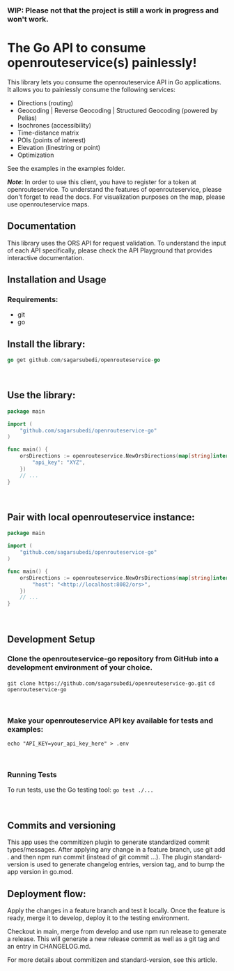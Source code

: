 ### WIP: Please not that the project is still a work in progress and won't work.

# The Go API to consume openrouteservice(s) painlessly!
This library lets you consume the openrouteservice API in Go applications. It allows you to painlessly consume the following services:

- Directions (routing)
- Geocoding | Reverse Geocoding | Structured Geocoding (powered by Pelias)
- Isochrones (accessibility)
- Time-distance matrix
- POIs (points of interest)
- Elevation (linestring or point)
- Optimization

See the examples in the examples folder.

***Note***: In order to use this client, you have to register for a token at openrouteservice. To understand the features of openrouteservice, please don't forget to read the docs. For visualization purposes on the map, please use openrouteservice maps.

## Documentation
This library uses the ORS API for request validation. To understand the input of each API specifically, please check the API Playground that provides interactive documentation.

## Installation and Usage
### Requirements:
- git
- go

## Install the library:
```go
go get github.com/sagarsubedi/openrouteservice-go
```

​
## Use the library:
```go
package main

import (
    "github.com/sagarsubedi/openrouteservice-go"
)

func main() {
    orsDirections := openrouteservice.NewOrsDirections(map[string]interface{}{
        "api_key": "XYZ",
    })
    // ...
}
```
​
## Pair with local openrouteservice instance:
```go
package main

import (
    "github.com/sagarsubedi/openrouteservice-go"
)

func main() {
    orsDirections := openrouteservice.NewOrsDirections(map[string]interface{}{
        "host": "<http://localhost:8082/ors>",
    })
    // ...
}
```
​
## Development Setup
### Clone the openrouteservice-go repository from GitHub into a development environment of your choice.
`git clone https://github.com/sagarsubedi/openrouteservice-go.git`
`cd openrouteservice-go`

​
### Make your openrouteservice API key available for tests and examples:
`echo "API_KEY=your_api_key_here" > .env`

​
### Running Tests
To run tests, use the Go testing tool:
`go test ./...`

​
## Commits and versioning
This app uses the commitizen plugin to generate standardized commit types/messages. After applying any change in a feature branch, use git add . and then npm run commit (instead of git commit ...). The plugin standard-version is used to generate changelog entries, version tag, and to bump the app version in go.mod.

## Deployment flow:
Apply the changes in a feature branch and test it locally.
Once the feature is ready, merge it to develop, deploy it to the testing environment.

Checkout in main, merge from develop and use npm run release to generate a release. This will generate a new release commit as well as a git tag and an entry in CHANGELOG.md.

For more details about commitizen and standard-version, see this article.
